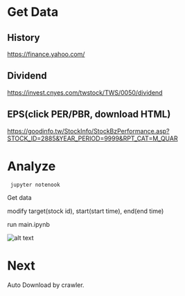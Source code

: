 # Get Data

## History
https://finance.yahoo.com/

## Dividend
https://invest.cnyes.com/twstock/TWS/0050/dividend

## EPS(click PER/PBR, download HTML)
https://goodinfo.tw/StockInfo/StockBzPerformance.asp?STOCK_ID=2885&YEAR_PERIOD=9999&RPT_CAT=M_QUAR


# Analyze

``` jupyter notenook```


Get data


modify target(stock id), start(start time), end(end time)


run main.ipynb



![alt text](https://raw.githubusercontent.com/PeterChenTW/save_stock_analyze/master/2884.png)


# Next


Auto Download by crawler.
